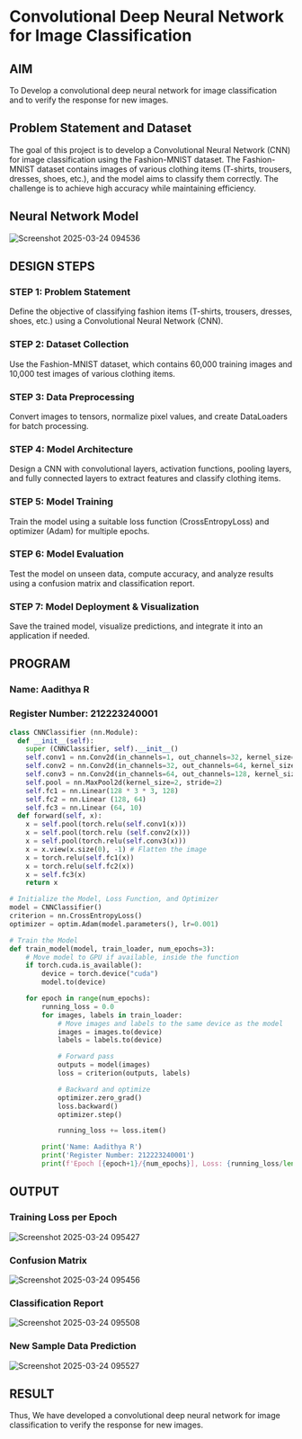 # Convolutional Deep Neural Network for Image Classification

## AIM

To Develop a convolutional deep neural network for image classification and to verify the response for new images.

## Problem Statement and Dataset

The goal of this project is to develop a Convolutional Neural Network (CNN) for image classification using the Fashion-MNIST dataset. The Fashion-MNIST dataset contains images of various clothing items (T-shirts, trousers, dresses, shoes, etc.), and the model aims to classify them correctly. The challenge is to achieve high accuracy while maintaining efficiency.

## Neural Network Model

![Screenshot 2025-03-24 094536](https://github.com/user-attachments/assets/38f778af-bd96-4973-9470-5730eb499cd5)


## DESIGN STEPS

### STEP 1: Problem Statement
Define the objective of classifying fashion items (T-shirts, trousers, dresses, shoes, etc.) using a Convolutional Neural Network (CNN).

### STEP 2: Dataset Collection
Use the Fashion-MNIST dataset, which contains 60,000 training images and 10,000 test images of various clothing items.

### STEP 3: Data Preprocessing
Convert images to tensors, normalize pixel values, and create DataLoaders for batch processing.

### STEP 4: Model Architecture
Design a CNN with convolutional layers, activation functions, pooling layers, and fully connected layers to extract features and classify clothing items.

### STEP 5: Model Training
Train the model using a suitable loss function (CrossEntropyLoss) and optimizer (Adam) for multiple epochs.

### STEP 6: Model Evaluation
Test the model on unseen data, compute accuracy, and analyze results using a confusion matrix and classification report.

### STEP 7: Model Deployment & Visualization
Save the trained model, visualize predictions, and integrate it into an application if needed.

## PROGRAM

### Name: Aadithya R
### Register Number: 212223240001
```python
class CNNClassifier (nn.Module):
  def __init__(self):
    super (CNNClassifier, self).__init__()
    self.conv1 = nn.Conv2d(in_channels=1, out_channels=32, kernel_size=3, padding=1)
    self.conv2 = nn.Conv2d(in_channels=32, out_channels=64, kernel_size=3, padding=1)
    self.conv3 = nn.Conv2d(in_channels=64, out_channels=128, kernel_size=3, padding=1)
    self.pool = nn.MaxPool2d(kernel_size=2, stride=2)
    self.fc1 = nn.Linear(128 * 3 * 3, 128)
    self.fc2 = nn.Linear (128, 64)
    self.fc3 = nn.Linear (64, 10)
  def forward(self, x):
    x = self.pool(torch.relu(self.conv1(x)))
    x = self.pool(torch.relu (self.conv2(x)))
    x = self.pool(torch.relu(self.conv3(x)))
    x = x.view(x.size(0), -1) # Flatten the image
    x = torch.relu(self.fc1(x))
    x = torch.relu(self.fc2(x))
    x = self.fc3(x)
    return x

```

```python
# Initialize the Model, Loss Function, and Optimizer
model = CNNClassifier()
criterion = nn.CrossEntropyLoss()
optimizer = optim.Adam(model.parameters(), lr=0.001)

```

```python
# Train the Model
def train_model(model, train_loader, num_epochs=3):
    # Move model to GPU if available, inside the function
    if torch.cuda.is_available():
        device = torch.device("cuda")
        model.to(device)

    for epoch in range(num_epochs):
        running_loss = 0.0
        for images, labels in train_loader:
            # Move images and labels to the same device as the model
            images = images.to(device)
            labels = labels.to(device)

            # Forward pass
            outputs = model(images)
            loss = criterion(outputs, labels)

            # Backward and optimize
            optimizer.zero_grad()
            loss.backward()
            optimizer.step()

            running_loss += loss.item()

        print('Name: Aadithya R')
        print('Register Number: 212223240001')
        print(f'Epoch [{epoch+1}/{num_epochs}], Loss: {running_loss/len(train_loader):.4f}')


```

## OUTPUT
### Training Loss per Epoch

![Screenshot 2025-03-24 095427](https://github.com/user-attachments/assets/9f9cb126-2519-46b2-9e45-b71d1df3f083)


### Confusion Matrix

![Screenshot 2025-03-24 095456](https://github.com/user-attachments/assets/2027f01a-438f-49bb-ad16-543905e868b5)


### Classification Report

![Screenshot 2025-03-24 095508](https://github.com/user-attachments/assets/7be66339-daa8-4d6e-ae2a-68c4913d760f)


### New Sample Data Prediction

![Screenshot 2025-03-24 095527](https://github.com/user-attachments/assets/6572ec37-48cb-409c-a791-689436034e66)


## RESULT
Thus, We have developed a convolutional deep neural network for image classification to verify the response for new images.


